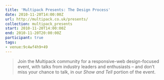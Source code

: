 ```yaml
---
title: 'Multipack Presents: The Design Process'
date: 2010-11-20T14:00:00Z
url: http://multipack.co.uk/presents/
collection: multipack_presents
start: 2010-11-20T14:00:00Z
end: 2010-11-20T20:00:00Z
participant: true
tags:
- venue:9c4wf4h9+49
---
```

> Join the Multipack community for a responsive-web design-focused event, with talks from industry leaders and enthusiasts – and don’t miss your chance to talk, in our *Show and Tell* portion of the event.
